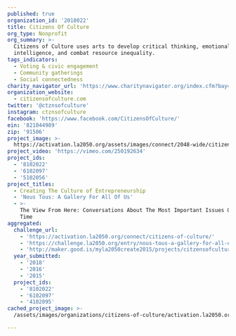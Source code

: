 ```yaml
---
published: true
organization_id: '2018022'
title: Citizens Of Culture
org_type: Nonprofit
org_summary: >-
  Citizens of Culture uses arts to develop critical thinking, emotional
  intelligence, and combat resource inequality.
tags_indicators:
  - Voting & civic engagement
  - Community gatherings
  - Social connectedness
charity_navigator_url: 'https://www.charitynavigator.org/index.cfm?bay=search.profile&ein=821044989'
organization_website:
  - citizensofculture.com
twitter: '@ctznsofculture'
instagram: ctznsofculture
facebook: 'https://www.facebook.com/CitizensOfCulture/'
ein: '821044989'
zip: '91506'
project_image: >-
  https://activation.la2050.org/assets/images/connect/2048-wide/citizens-of-culture.jpg
project_video: 'https://vimeo.com/250192634'
project_ids:
  - '8102022'
  - '6102097'
  - '5102056'
project_titles:
  - Creating The Culture of Entrepreneurship
  - 'Nous Tous: A Gallery For All Of Us'
  - >-
    The View From Here: Conversations About The Most Important Issues Of Our
    Time
aggregated:
  challenge_url:
    - 'https://activation.la2050.org/connect/citizens-of-culture/'
    - 'https://challenge.la2050.org/entry/nous-tous-a-gallery-for-all-of-us'
    - 'http://maker.good.is/myla2050create2015/projects/citzensofculture.html'
  year_submitted:
    - '2018'
    - '2016'
    - '2015'
  project_ids:
    - '8102022'
    - '6102097'
    - '4102095'
cached_project_image: >-
  /assets/images/organizations/citizens-of-culture/activation.la2050.org/assets/images/connect/2048-wide/citizens-of-culture.jpg

---
```

